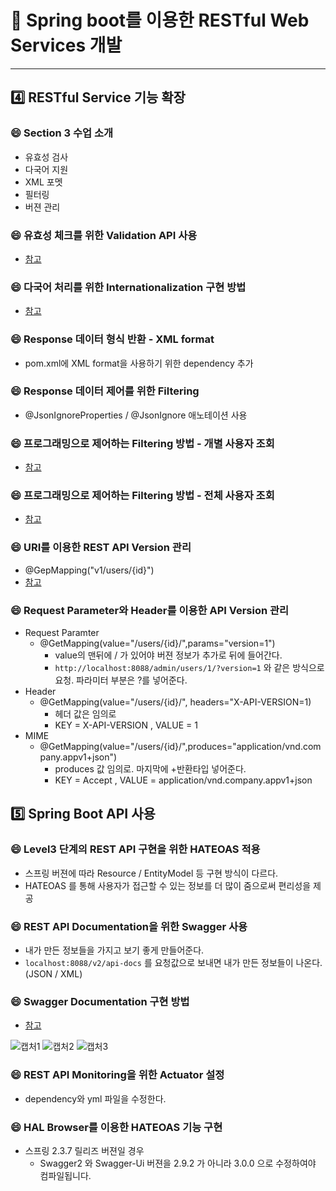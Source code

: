 # :cherry_blossom: Spring boot를 이용한 RESTful Web Services 개발

---

## :four: RESTful Service 기능 확장

### :smile: Section 3 수업 소개

- 유효성 검사
- 다국어 지원
- XML 포멧
- 필터링
- 버젼 관리

### :smile: 유효성 체크를 위한 Validation API 사용
- [참고](https://mangkyu.tistory.com/72)

### :smile: 다국어 처리를 위한 Internationalization 구현 방법
- [참고](https://spiralmoon.tistory.com/entry/Spring-boot-Spring-boot%EC%97%90%EC%84%9C-%EB%8B%A4%EA%B5%AD%EC%96%B4-%EC%A7%80%EC%9B%90%ED%95%98%EA%B8%B0-1?category=790800)

### :smile: Response 데이터 형식 반환 - XML format
- pom.xml에 XML format을 사용하기 위한 dependency 추가

### :smile: Response 데이터 제어를 위한 Filtering
- @JsonIgnoreProperties / @JsonIgnore 애노테이션 사용

### :smile: 프로그래밍으로 제어하는 Filtering 방법 - 개별 사용자 조회
- [참고](https://pooney.tistory.com/69)

### :smile: 프로그래밍으로 제어하는 Filtering 방법 - 전체 사용자 조회
- [참고](https://pooney.tistory.com/69)

### :smile: URI를 이용한 REST API Version 관리
- @GepMapping("v1/users/{id}")
- [참고](https://gompangs.tistory.com/entry/JAVASpring-BeanUtils-%EA%B4%80%EB%A0%A8)

### :smile: Request Parameter와 Header를 이용한 API Version 관리
- Request Paramter
  - @GetMapping(value="/users/{id}/",params="version=1")
    - value의 맨뒤에 / 가 있어야 버젼 정보가 추가로 뒤에 들어간다.
    - `http://localhost:8088/admin/users/1/?version=1` 와 같은 방식으로 요청. 파라미터 부분은 ?를 넣어준다.
- Header
  - @GetMapping(value="/users/{id}/", headers="X-API-VERSION=1)
    - 헤더 값은 임의로
    - KEY = X-API-VERSION , VALUE = 1
- MIME
  - @GetMapping(value="/users/{id}/",produces="application/vnd.company.appv1+json")
    - produces 값 임의로. 마지막에 +반환타입 넣어준다.
    - KEY = Accept , VALUE = application/vnd.company.appv1+json

## :five: Spring Boot API 사용

### :smile: Level3 단계의 REST API 구현을 위한 HATEOAS 적용
- 스프링 버젼에 따라 Resource / EntityModel 등 구현 방식이 다르다.
- HATEOAS 를 통해 사용자가 접근할 수 있는 정보를 더 많이 줌으로써 편리성을 제공

### :smile: REST API Documentation을 위한 Swagger 사용
- 내가 만든 정보들을 가지고 보기 좋게 만들어준다.
- `localhost:8088/v2/api-docs` 를 요청값으로 보내면 내가 만든 정보들이 나온다.(JSON / XML)

### :smile: Swagger Documentation 구현 방법
- [참고](https://springboot.tistory.com/24)

![캡처1](https://user-images.githubusercontent.com/47052106/103926980-05708280-515d-11eb-8f99-066ab656e1d8.JPG)
![캡처2](https://user-images.githubusercontent.com/47052106/103926975-03a6bf00-515d-11eb-9473-12127e36d2d5.JPG)
![캡처3](https://user-images.githubusercontent.com/47052106/103926977-04d7ec00-515d-11eb-91df-a8214847c9d3.JPG)

### :smile: REST API Monitoring을 위한 Actuator 설정
- dependency와 yml 파일을 수정한다.

### :smile: HAL Browser를 이용한 HATEOAS 기능 구현
- 스프링 2.3.7 릴리즈 버젼일 경우
  - Swagger2 와 Swagger-Ui 버젼을 2.9.2 가 아니라 3.0.0 으로 수정하여야 컴파일됩니다.
